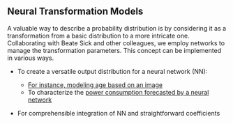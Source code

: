 ## Neural Transformation Models
A valuable way to describe a probability distribution is by considering it as a transformation from a basic distribution to a more intricate one. Collaborating with Beate Sick and other colleagues, we employ networks to manage the transformation parameters. This concept can be implemented in various ways.

* To create a versatile output distribution for a neural network (NN):
    * [For instance, modeling age based on an image](link_to_paper)
    * To characterize the [power consumption forecasted by a neural network](link_to_paper)

* For comprehensible integration of NN and straightforward coefficients
